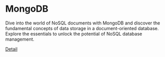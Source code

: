 # MongoDB

Dive into the world of NoSQL documents with MongoDB and discover the fundamental concepts of data storage in a document-oriented database. Explore the essentials to unlock the potential of NoSQL database management. 

[Detail](https://eduitfree.com/courses/mongodb)